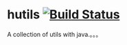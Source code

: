 # hutils [![Build Status](https://travis-ci.org/mstao/hutils.svg?branch=master)](https://travis-ci.org/mstao/hutils)
A collection of utils with java.。。。
